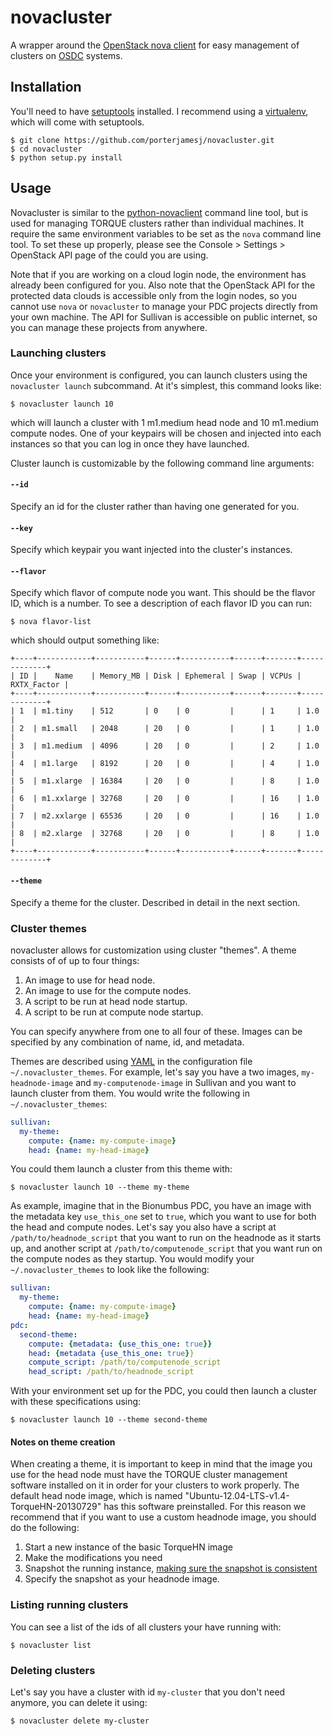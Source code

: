 # novacluster

A wrapper around the
[OpenStack nova client](https://github.com/openstack/python-novaclient)
for easy management of clusters on
[OSDC](http://www.opensciencedatacloud.org) systems.

## Installation

You'll need to have [setuptools](https://bitbucket.org/pypa/setuptools)
installed. I recommend using a [virtualenv](http://www.virtualenv.org/en/latest/),
which will come with setuptools.

```
$ git clone https://github.com/porterjamesj/novacluster.git
$ cd novacluster
$ python setup.py install
```

## Usage

Novacluster is similar to the
[python-novaclient](https://github.com/openstack/python-novaclient)
command line tool, but is used for managing TORQUE clusters rather
than individual machines. It require the same environment variables to
be set as the `nova` command line tool. To set these up properly, please
see the Console > Settings > OpenStack API page of the could you are using.

Note that if you are working on a cloud login node, the environment has already
been configured for you. Also note that the OpenStack API for the protected data
clouds is accessible only from the login nodes, so you cannot use `nova` or
`novacluster` to manage your PDC projects directly from your own machine.
The API for Sullivan is accessible on public internet, so you can manage these
projects from anywhere.

### Launching clusters

Once your environment is configured, you can launch clusters using the
`novacluster launch` subcommand. At it's simplest, this command looks like:

```
$ novacluster launch 10
```

which will launch a cluster with 1 m1.medium head node and 10
m1.medium compute nodes. One of your keypairs will be chosen and
injected into each instances so that you can log in once they have launched.

Cluster launch is customizable by the following command line arguments:

#### `--id`

Specify an id for the cluster rather than having one generated for you.

#### `--key`

Specify which keypair you want injected into the cluster's instances.

#### `--flavor`

Specify which flavor of compute node you want. This should be the flavor ID,
which is a number. To see a description of each flavor ID you can run:

```
$ nova flavor-list
```

which should output something like:

```
+----+------------+-----------+------+-----------+------+-------+-------------+
| ID |    Name    | Memory_MB | Disk | Ephemeral | Swap | VCPUs | RXTX_Factor |
+----+------------+-----------+------+-----------+------+-------+-------------+
| 1  | m1.tiny    | 512       | 0    | 0         |      | 1     | 1.0         |
| 2  | m1.small   | 2048      | 20   | 0         |      | 1     | 1.0         |
| 3  | m1.medium  | 4096      | 20   | 0         |      | 2     | 1.0         |
| 4  | m1.large   | 8192      | 20   | 0         |      | 4     | 1.0         |
| 5  | m1.xlarge  | 16384     | 20   | 0         |      | 8     | 1.0         |
| 6  | m1.xxlarge | 32768     | 20   | 0         |      | 16    | 1.0         |
| 7  | m2.xxlarge | 65536     | 20   | 0         |      | 16    | 1.0         |
| 8  | m2.xlarge  | 32768     | 20   | 0         |      | 8     | 1.0         |
+----+------------+-----------+------+-----------+------+-------+-------------+
```

#### `--theme`

Specify a theme for the cluster. Described in detail in the next section.

### Cluster themes

novacluster allows for customization using cluster "themes".
A theme consists of of up to four things:

1. An image to use for head node.
2. An image to use for the compute nodes.
3. A script to be run at head node startup.
4. A script to be run at compute node startup.

You can specify anywhere from one to all four of these. Images can be specified
by any combination of name, id, and metadata.

Themes are described using [YAML](http://yaml.org/) in the configuration file
`~/.novacluster_themes`. For example, let's say you have a two images,
`my-headnode-image` and `my-computenode-image` in Sullivan and you want to
launch cluster from them. You would write the following in `~/.novacluster_themes`:

```yaml
sullivan:
  my-theme:
    compute: {name: my-compute-image}
    head: {name: my-head-image}
```

You could them launch a cluster from this theme with:

```
$ novacluster launch 10 --theme my-theme
```

As example, imagine that in the Bionumbus PDC, you have an image with
the metadata key `use_this_one` set to `true`, which you want to use
for both the head and compute nodes. Let's say you also have a script
at `/path/to/headnode_script` that you want to run on the headnode as
it starts up, and another script at `/path/to/computenode_script` that
you want run on the compute nodes as they startup. You would modify
your `~/.novacluster_themes` to look like the following:

```yaml
sullivan:
  my-theme:
    compute: {name: my-compute-image}
    head: {name: my-head-image}
pdc:
  second-theme:
    compute: {metadata: {use_this_one: true}}
    head: {metadata {use_this_one: true}}
    compute_script: /path/to/computenode_script
    head_script: /path/to/headnode_script
```

With your environment set up for the PDC, you could then launch a
cluster with these specifications using:

```
$ novacluster launch 10 --theme second-theme
```

#### Notes on theme creation

When creating a theme, it is important to keep in mind that the image
you use for the head node must have the TORQUE cluster management
software installed on it in order for your clusters to work
properly. The default head node image, which is named
"Ubuntu-12.04-LTS-v1.4-TorqueHN-20130729" has this software
preinstalled.  For this reason we recommend that if you want to use
a custom headnode image, you should do the following:

1. Start a new instance of the basic TorqueHN image
2. Make the modifications you need
3. Snapshot the running instance, [making sure the snapshot is consistent](http://docs.openstack.org/trunk/openstack-ops/content/consistent_snapshots.html)
4. Specify the snapshot as your headnode image.

### Listing running clusters

You can see a list of the ids of all clusters your have running with:

```
$ novacluster list
```

### Deleting clusters

Let's say you have a cluster with id `my-cluster` that you don't need anymore,
you can delete it using:

```
$ novacluster delete my-cluster
```
